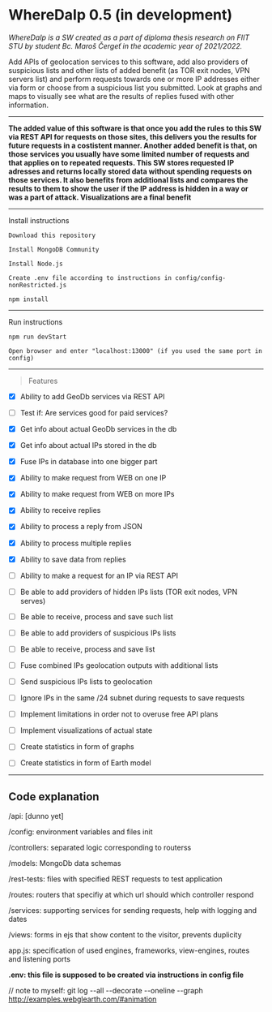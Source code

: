 # WhereDaIp 0.5 (in development) 

*WhereDaIp is a SW created as a part of diploma thesis research on FIIT STU by student Bc. Maroš Čergeť in the academic year of 2021/2022.*

Add APIs of geolocation services to this software, add also providers of suspicious lists and other lists of added benefit (as TOR exit nodes, VPN servers list) and perform requests towards one or more IP addresses either via form or choose from a suspicious list you submitted. Look at graphs and maps to visually see what are the results of replies fused with other information.

--- 

**The added value of this software is that once you add the rules to this SW via REST API for requests on those sites, this delivers you the results for future requests in a costistent manner. Another added benefit is that, on those services you usually have some limited number of requests and that applies on to repeated requests. This SW stores requested IP adresses and returns locally stored data without spending requests on those services. It also benefits from additional lists and compares the results to them to show the user if the IP address is hidden in a way or was a part of attack. Visualizations are a final benefit**

--- 

Install instructions

`Download this repository`

`Install MongoDB Community`

`Install Node.js`

`Create .env file according to instructions in config/config-nonRestricted.js`

`npm install`

--- 

Run instructions

`npm run devStart`

`Open browser and enter "localhost:13000" (if you used the same port in config)`

--- 


> Features
- [X] Ability to add GeoDb services via REST API
- [ ] Test if: Are services good for paid services? 
- [X] Get info about actual GeoDb services in the db
- [X] Get info about actual IPs stored in the db
- [X] Fuse IPs in database into one bigger part
- [X] Ability to make request from WEB on one IP
- [X] Ability to make request from WEB on more IPs
- [X] Ability to receive replies
- [X] Ability to process a reply from JSON
- [X] Ability to process multiple replies
- [X] Ability to save data from replies
- [ ] Ability to make a request for an IP via REST API
- [ ] Be able to add providers of hidden IPs lists (TOR exit nodes, VPN serves)
- [ ] Be able to receive, process and save such list
- [ ] Be able to add providers of suspicious IPs lists
- [ ] Be able to receive, process and save list
- [ ] Fuse combined IPs geolocation outputs with additional lists
- [ ] Send suspicious IPs lists to geolocation
- [ ] Ignore IPs in the same /24 subnet during requests to save requests
- [ ] Implement limitations in order not to overuse free API plans
- [ ] Implement visualizations of actual state
- [ ] Create statistics in form of graphs
- [ ] Create statistics in form of Earth model


--- 

## Code explanation

/api: [dunno yet]

/config: environment variables and files init

/controllers: separated logic corresponding to routerss

/models: MongoDb data schemas

/rest-tests: files with specified REST requests to test application

/routes: routers that specifiy at which url should which controller respond

/services: supporting services for sending requests, help with logging and dates

/views: forms in ejs that show content to the visitor, prevents duplicity

app.js: specification of used engines, frameworks, view-engines, routes and listening ports

**.env: this file is supposed to be created via instructions in config file**



// note to myself:
git log --all --decorate --oneline --graph
http://examples.webglearth.com/#animation
